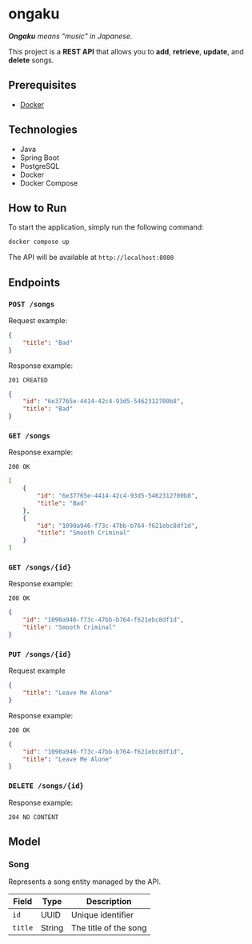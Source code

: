 # ongaku

_**Ongaku** means *"music"* in Japanese._

This project is a **REST API** that allows you to **add**, **retrieve**, **update**, and **delete** songs.

## Prerequisites

- [Docker](https://www.docker.com/)

## Technologies

- Java
- Spring Boot
- PostgreSQL
- Docker
- Docker Compose

## How to Run

To start the application, simply run the following command:

```bash
docker compose up
```

The API will be available at `http://localhost:8080`

## Endpoints

### `POST /songs`

Request example:

```json
{
    "title": "Bad"
}
```

Response example:

`201 CREATED`

```json
{
    "id": "6e37765e-4414-42c4-93d5-5462312700b8",
    "title": "Bad"
}
```

### `GET /songs`

Response example:

`200 OK`

```json
[
    {
        "id": "6e37765e-4414-42c4-93d5-5462312700b8",
        "title": "Bad"
    },
    {
        "id": "1090a946-f73c-47bb-b764-f621ebc8df1d",
        "title": "Smooth Criminal"
    }
]
```

### `GET /songs/{id}`

Response example:

`200 OK`

```json
{
    "id": "1090a946-f73c-47bb-b764-f621ebc8df1d",
    "title": "Smooth Criminal"
}
```

### `PUT /songs/{id}`

Request example

```json
{
    "title": "Leave Me Alone"
}
```

Response example:

`200 OK`

```json
{
    "id": "1090a946-f73c-47bb-b764-f621ebc8df1d",
    "title": "Leave Me Alone"
}
```

### `DELETE /songs/{id}`

Response example:

`204 NO CONTENT`

## Model

### Song

Represents a song entity managed by the API.

| Field   | Type   | Description           |
|---------|--------|-----------------------|
| `id`    | UUID   | Unique identifier     |
| `title` | String | The title of the song |
